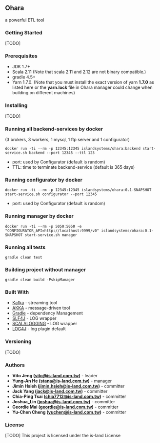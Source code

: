 ## Ohara

a powerful ETL tool

### Getting Started

[TODO]

### Prerequisites

* JDK 1.7+
* Scala 2.11 (Note that scala 2.11 and 2.12 are not binary compatible.)
* gradle 4.5+
* Yarn 1.7.0. (Note that you must install the exact version of yarn **1.7.0** as listed here or the **yarn.lock** file in Ohara manager could change when building on different machines)

### Installing

[TODO]

### Running all backend-services by docker
(3 brokers, 3 workers, 1 mysql, 1 ftp server and 1 configurator)
```
docker run -ti --rm -p 12345:12345 islandsystems/ohara:backend start-service.sh backend --port 12345 --ttl 123
```
* port: used by Configurator (default is random)
* TTL: time to terminate backend-service (default is 365 days)

### Running configurator by docker
```
docker run -ti --rm -p 12345:12345 islandsystems/ohara:0.1-SNAPSHOT start-service.sh configurator --port 12345
```
* port: used by Configurator (default is random)

### Running manager by docker
```
docker run -ti --rm -p 5050:5050 -e "CONFIGURATOR_API=http://localhost:9999/v0" islandsystems/ohara:0.1-SNAPSHOT start-service.sh manager
```

### Running all tests

```
gradle clean test
```

### Building project without manager
```
gradle clean build -PskipManager
```

### Built With

* [Kafka](https://github.com/apache/kafka) - streaming tool
* [AKKA](https://akka.io/) - message-driven tool
* [Gradle](https://gradle.org) - dependency Management
* [SLF4J](https://www.slf4j.org/) - LOG wrapper
* [SCALALOGGING](https://github.com/typesafehub/scalalogging) - LOG wrapper
* [LOG4J](https://logging.apache.org/log4j/2.x/) - log plugin default

### Versioning

[TODO]

### Authors

* **Vito Jeng (vito@is-land.com.tw)** - leader
* **Yung-An He (stana@is-land.com.tw)** - manager
* **Jimin Hsieh (jimin.hsieh@is-land.com.tw)** - committer
* **Jack Yang (jack@is-land.com.tw)** - committer
* **Chia-Ping Tsai (chia7712@is-land.com.tw)** - committer
* **Joshua_Lin (joshua@is-land.com.tw)** - committer
* **Geordie Mai (geordie@is-land.com.tw)** - committer
* **Yu-Chen Cheng (yuchen@is-land.com.tw)** - committer

### License

[TODO] This project is licensed under the is-land License


